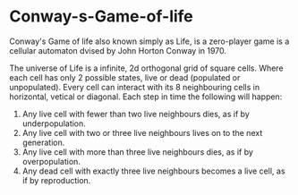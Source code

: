 # Conway-s-Game-of-life
Conway's Game of life also known simply as Life, is a zero-player game is a cellular automaton dvised by John Horton Conway in 1970. 


The universe of Life is a infinite, 2d orthogonal grid of square cells. Where each cell has only 2 possible states, live or dead (populated or unpopulated). Every cell can interact with its 8 neighbouring cells in horizontal, vetical or diagonal. Each step in time the following will happen:

1. Any live cell with fewer than two live neighbours dies, as if by underpopulation.
2. Any live cell with two or three live neighbours lives on to the next generation.
3. Any live cell with more than three live neighbours dies, as if by overpopulation.
4. Any dead cell with exactly three live neighbours becomes a live cell, as if by reproduction.

